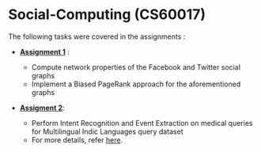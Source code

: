 # Social-Computing (CS60017)
The following tasks were covered in the assignments :

- [**Assignment 1**](https://github.com/jena-shreyas/Social-Computing/tree/master/Assn1) :
  - Compute network properties of the Facebook and Twitter social graphs
  - Implement a Biased PageRank approach for the aforementioned graphs
 
- [**Assigment 2**](https://github.com/jena-shreyas/Social-Computing/tree/master/Assn2):
  - Perform Intent Recognition and Event Extraction on medical queries for Multilingual Indic Languages query dataset
  - For more details, refer [here](https://github.com/jena-shreyas/Social-Computing/blob/master/Assn2/README.md).
